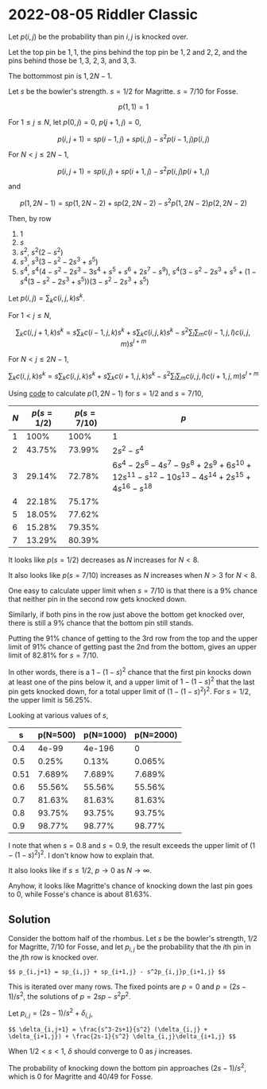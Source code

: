2022-08-05 Riddler Classic
==========================
Let $p(i,j)$ be the probability than pin $i,j$ is knocked over.

Let the top pin be $1,1$, the pins behind the top pin be $1,2$ and
$2,2$, and the pins behind those be $1,3$, $2,3$, and $3,3$.

The bottommost pin is $1,2N-1$.

Let $s$ be the bowler's strength.  $s=1/2$ for Magritte.  $s=7/10$ for Fosse.

$$ p(1,1) = 1 $$

For $1 \le j \le N$, let $p(0,j) = 0$, $p(j+1,j) = 0$,

$$ p(i,j+1) = sp(i-1,j) + sp(i,j) - s^2p(i-1,j)p(i,j) $$

For $N < j \le 2N-1$,

$$ p(i,j+1) = sp(i,j) + sp(i+1,j) - s^2p(i,j)p(i+1,j) $$

and

$$ p(1,2N-1) = sp(1,2N-2) + sp(2,2N-2) - s^2p(1,2N-2)p(2,2N-2) $$

Then, by row
1. 1
2. $s$
3. $s^2$, $s^2 (2-s^2)$
4. $s^3$, $s^3 (3 - s^2 - 2s^3 + s^5)$
5. $s^4$, $s^4 (4 - s^2 - 2s^3 - 3s^4 + s^5 + s^6 + 2s^7 - s^9)$,
   $s^4 (3 - s^2 - 2s^3 + s^5 + (1-s^4(3 - s^2 - 2s^3 + s^5))(3 - s^2 - 2s^3 + s^5)$

Let $p(i,j) = \sum_k c(i,j,k)s^k$.

For $1 < j \le N$,

$$ \sum_k c(i,j+1,k)s^k = s\sum_k c(i-1,j,k)s^k + s\sum_k c(i,j,k)s^k - s^2\sum_l \sum_m c(i-1,j,l)c(i,j,m)s^{l+m} $$

For $N < j \le 2N-1$,

$$ \sum_k c(i,j,k)s^k = s\sum_k c(i,j,k)s^k + s\sum_k c(i+1,j,k)s^k - s^2\sum_l \sum_m c(i,j,l)c(i+1,j,m)s^{l+m} $$

Using [code](20220805c.hs) to calculate $p(1,2N-1)$ for $s=1/2$ and $s=7/10$,

|$N$|$p(s=1/2)$|$p(s=7/10)$|$p$|
|---|----------|-----------|---|
|1  |100%      |100%       |$1$|
|2  |43.75%    |73.99%     |$2s^2-s^4$|
|3  |29.14%    |72.78%     |$6s^4-2s^6-4s^7-9s^8+2s^9+6s^{10}+12s^{11}-s^{12}-10s^{13}-4s^{14}+2s^{15}+4s^{16}-s^{18}$|
|4  |22.18%    |75.17%     | |
|5  |18.05%    |77.62%     | |
|6  |15.28%    |79.35%     | |
|7  |13.29%    |80.39%     | |

It looks like $p(s=1/2)$ decreases as $N$ increases for $N < 8$.

It also looks like $p(s=7/10)$ increases as $N$ increases when $N > 3$ for
$N < 8$.

One easy to calculate upper limit when $s=7/10$ is that there is a 9% chance
that neither pin in the second row gets knocked down.

Similarly, if both pins in the row just above the bottom get knocked over,
there is still a 9% chance that the bottom pin still stands.

Putting the 91% chance of getting to the 3rd row from the top and the upper
limit of 91% chance of getting past the 2nd from the bottom, gives an upper
limit of 82.81% for $s=7/10$.

In other words, there is a $1-(1-s)^2$ chance that the first pin knocks down
at least one of the pins below it, and a upper limit of $1-(1-s)^2$ that
the last pin gets knocked down, for a total upper limit of $(1-(1-s)^2)^2$.
For $s=1/2$, the upper limit is 56.25%.

Looking at various values of $s$,

|s   |p(N=500)|p(N=1000)|p(N=2000)|
|----|--------|---------|---------|
|0.4 |4e-99   |4e-196   |0        |
|0.5 |0.25%   |0.13%    |0.065%   |
|0.51|7.689%  |7.689%   |7.689%   |
|0.6 |55.56%  |55.56%   |55.56%   |
|0.7 |81.63%  |81.63%   |81.63%   |
|0.8 |93.75%  |93.75%   |93.75%   |
|0.9 |98.77%  |98.77%   |98.77%   |

I note that when $s=0.8$ and $s=0.9$, the result exceeds the upper limit
of $(1-(1-s)^2)^2$.  I don't know how to explain that.

It also looks like if $s \le 1/2$, $p\rightarrow0$ as $N\rightarrow\infty$.

Anyhow, it looks like Magritte's chance of knocking down the last pin
goes to 0, while Fosse's chance is about 81.63%.

Solution
--------
Consider the bottom half of the rhombus.  Let $s$ be the bowler's
strength, 1/2 for Magritte, 7/10 for Fosse, and let $p_{i,j}$
be the probability that the $i$th pin in the $j$th row is knocked
over.

    $$ p_{i,j+1} = sp_{i,j} + sp_{i+1,j} - s^2p_{i,j}p_{i+1,j} $$

This is iterated over many rows.  The fixed points are
$p = 0$ and $p = (2s-1)/s^2$, the solutions of $p = 2sp - s^2p^2$.

Let $p_{i,j} = (2s-1)/s^2 + \delta_{i,j}$,

    $$ \delta_{i,j+1} = \frac{s^3-2s+1}{s^2} (\delta_{i,j} + \delta_{i+1,j}) + \frac{2s-1}{s^2} \delta_{i,j}\delta_{i+1,j} $$

When $1/2 < s < 1$, $\delta$ should converge to 0 as $j$ increases.

The probability of knocking down the bottom pin approaches $(2s-1)/s^2$,
which is 0 for Magritte and 40/49 for Fosse.
